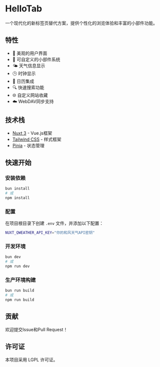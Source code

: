 # HelloTab

一个现代化的新标签页替代方案，提供个性化的浏览体验和丰富的小部件功能。

## 特性

- 🎨 美观的用户界面
- 🔄 可自定义的小部件系统
- 🌤️ 天气信息显示
- 🕒 时钟显示
- 📅 日历集成
- 🔍 快速搜索功能
- 🌐 自定义网站收藏
- ☁️ WebDAV同步支持

## 技术栈

- [Nuxt 3](https://nuxt.com/) - Vue.js框架
- [Tailwind CSS](https://tailwindcss.com/) - 样式框架
- [Pinia](https://pinia.vuejs.org/) - 状态管理

## 快速开始

### 安装依赖

```bash
bun install
# 或
npm install
```
### 配置

在项目根目录下创建 `.env` 文件，并添加以下配置：
```bash
NUXT_QWEATHER_API_KEY="你的和风天气API密钥"
```

### 开发环境

```bash
bun dev
# 或
npm run dev
```

### 生产环境构建

```bash
bun run build
# 或
npm run build
```

## 贡献

欢迎提交Issue和Pull Request！

## 许可证

本项目采用 LGPL 许可证。